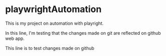 # playwrightAutomation
This is my project on automation with playright.

In this line, I'm testing that the changes made on git are reflected on github web app. 

This line is to test changes made on github
